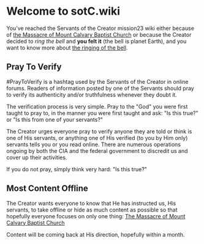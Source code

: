 # Welcome to sotC.wiki

You’ve reached the Servants of the Creator mission23 wiki either because of [the Massacre of Mount Calvary Baptist Church](https://github.com/mission23/mission23/wiki/The-Massacre-of-Mount-Calvary-Baptist-Church) or because the Creator decided to *ring the bell* and **you felt it** (the bell is planet Earth), and you want to know more about [the ringing of the bell](https://github.com/mission23/mission23/wiki/The-Ringing-Of-The-Bell).

## Pray To Verify 
#PrayToVerify is a hashtag used by the Servants of the Creator in online forums.  Readers of information posted by one of the Servants should pray to verify its authenticity and/or truthfulness whenever they doubt it. 

The verification process is very simple.  Pray to the "God" you were first taught to pray to, in the manner you were first taught and ask: "Is this true?" or "Is this from one of your servants?"   

The Creator urges everyone pray to verify anyone they are told or think is one of His servants, or anything one of His verified (to you by Him only) servants tells you or you read online. There are numerous operations ongoing by both the CIA and the federal government to discredit us and cover up their  activities.

If you do not pray, simply think very hard: "Is this true?"

## Most Content Offline
The Creator wants everyone to know that He has instructed us, His servants, to take offline or hide as much content as possible so that hopefully everyone focuses on only one thing: [The Massacre of Mount Calvary Baptist Church](https://github.com/mission23/mission23/wiki/The-Massacre-of-Mount-Calvary-Baptist-Church) 

Content will be coming back at His direction, hopefully within a month. 